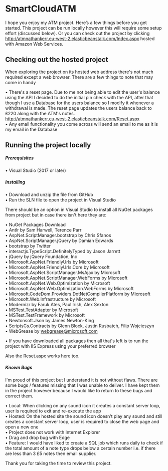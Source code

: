 # SmartCloudATM
I hope you enjoy my ATM project. Here’s a few things before you get started.
This project can be run locally however this will require some setup effort (discussed below). Or you can check out the project by clicking http://atmnathankerr.eu-west-2.elasticbeanstalk.com/Index.aspx hosted with Amazon Web Services.

<h2> Checking out the hosted project </h2>

When exploring the project on its hosted web address there's not much required except a web browser. There are a few things to note that may come in handy

• There's a reset page. Due to me not being able to edit the user's balance using the API I decided to do the initial pin check with the API, after that though I use a Database for the users balance so I modify it whenever a withdrawal is made. The reset page updates the users balance back to £220 along with the ATM's notes.<br />
http://atmnathankerr.eu-west-2.elasticbeanstalk.com/Reset.aspx <br />
• Any email functionality you come across will send an email to me as it is my email in the Database

<h2> Running the project locally </h2>

<h5> Prerequisites </h5>

• Visual Studio (2017 or later)

<h5> Installing </h5>

• Download and unzip the file from GitHub<br />
• Run the SLN file to open the project in Visual Studio<br />

There should be an option in Visual Studio to install all NuGet packages from project but in case there isn't here they are:

• NuGet Packages Download<br />
• Antlr by Sam Harwell, Terence Parr<br />
• AspNet.ScriptManager.bootstrap by Chris Sfanos<br />
• AspNet.ScriptManager.jQuery by Damian Edwards<br />
• bootstrap by Twitter<br />
• interactjs.TypeScript.DefinitelyTyped by Jason Jarrett<br />
• jQuery by jQuery Foundation, Inc<br />
• Microsoft.AspNet.FriendlyUrls by Microsoft<br />
• Microsoft.AspNet.FriendlyUrls.Core by Microsoft<br />
• Microsoft.AspNet.ScriptManager.MsAjax by Microsoft<br />
• Microsoft.AspNet.ScriptManager.WebForms by Microsoft<br />
• Microsoft.AspNet.Web.Optimization by Microsoft<br />
• Microsoft.AspNet.Web.Optimization.WebForms by Microsoft<br />
• Microsoft.CodeDom.Providers.DotNetCompilerPlatform by Microsoft<br />
• Microsoft.Web.Infrastructure by Microsoft<br />
• Modernizr by Faruk Ates, Paul Irish, Alex Sexton<br />
• MSTest.TestAdapter  by Microsoft<br />
• MSTest.TestFramework  by Microsoft<br />
• Newtonsoft.Json by James Newton-King<br />
• ScriptsCs.Contracts by Glenn Block, Justin Rusbatch, Filip Wojcieszyn<br />
• WebGrease by webgrease@microsoft.com<br />

• If you have downloaded all packages then all that's left is to run the project with IIS Express using your preferred browser<br />

Also the Reset.aspx works here too.

<h5> Known Bugs </h5>

I'm proud of this project but I understand it is not without flaws. There are some bugs / features missing that I was unable to deliver.  I have kept them in the project however because I would like to return to these bugs and correct them.

•	Local: When clicking on any sound icon it creates a constant server loop, user is required to exit and re-execute the app<br />
•	Hosted: On the hosted site the sound icon doesn’t play any sound and still creates a constant server loop, user is required to close   the web page and open a new one<br />
• Project does not work with Internet Explorer<br />
• Drag and drop bug with Edge<br />
•	Feature: I would have liked to create a SQL job which runs daily to check if the total amount of a note type drops below a certain        number i.e. if there are less than 3 £5 notes then email supplier.

Thank you for taking the time to review this project. 
